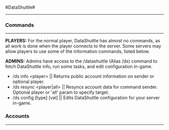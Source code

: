 #DataShuttle#
***

### Commands ###
***
**PLAYERS:** For the normal player, DataShuttle has almost no commands, as all work is done when the player connects to the server. Some servers may allow players to use some of the information commands, listed below.

**ADMINS:** Admins have access to the /datashuttle (Alias /ds) command to fetch DataShuttle info, run some tasks, and edit configuration in-game.
 - /ds info &lt;player&gt; || Returns public account information on sender or optional player.
 - /ds resync &lt;player|all&gt; || Resyncs account data for command sender. Optional player or 'all' param to specify target.
 - /ds config [type] [val] || Edits DataShuttle configuration for your server in-game.

### Accounts ###
***


